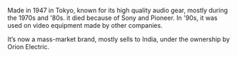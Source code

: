 Made in 1947 in Tokyo, known for its high quality audio gear, mostly during the 1970s and '80s. it died because of Sony and Pioneer. In '90s, it was used on video equipment made by other companies.

It’s now a mass-market brand, mostly sells to India, under the ownership by Orion Electric.